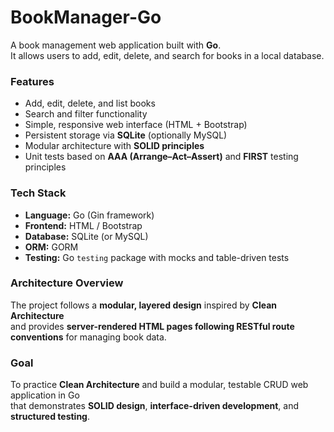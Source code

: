 # BookManager-Go

A book management web application built with **Go**.  
It allows users to add, edit, delete, and search for books in a local database.

### Features
- Add, edit, delete, and list books  
- Search and filter functionality  
- Simple, responsive web interface (HTML + Bootstrap)  
- Persistent storage via **SQLite** (optionally MySQL)  
- Modular architecture with **SOLID principles**  
- Unit tests based on **AAA (Arrange–Act–Assert)** and **FIRST** testing principles  

### Tech Stack
- **Language:** Go (Gin framework)  
- **Frontend:** HTML / Bootstrap  
- **Database:** SQLite (or MySQL)  
- **ORM:** GORM  
- **Testing:** Go `testing` package with mocks and table-driven tests  

### Architecture Overview
The project follows a **modular, layered design** inspired by **Clean Architecture**  
and provides **server-rendered HTML pages following RESTful route conventions** for managing book data.

### Goal
To practice **Clean Architecture** and build a modular, testable CRUD web application in Go  
that demonstrates **SOLID design**, **interface-driven development**, and **structured testing**.
